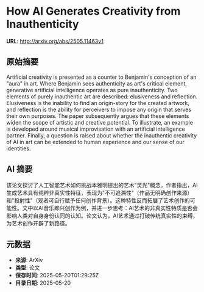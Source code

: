 # How AI Generates Creativity from Inauthenticity

**URL**: http://arxiv.org/abs/2505.11463v1

## 原始摘要

Artificial creativity is presented as a counter to Benjamin's conception of
an "aura" in art. Where Benjamin sees authenticity as art's critical element,
generative artificial intelligence operates as pure inauthenticity. Two
elements of purely inauthentic art are described: elusiveness and reflection.
Elusiveness is the inability to find an origin-story for the created artwork,
and reflection is the ability for perceivers to impose any origin that serves
their own purposes. The paper subsequently argues that these elements widen the
scope of artistic and creative potential. To illustrate, an example is
developed around musical improvisation with an artificial intelligence partner.
Finally, a question is raised about whether the inauthentic creativity of AI in
art can be extended to human experience and our sense of our identities.


## AI 摘要

该论文探讨了人工智能艺术如何挑战本雅明提出的艺术"灵光"概念。作者指出，AI生成艺术具有纯粹非真实性特征，表现为"不可追溯性"（作品无明确创作来源）和"投射性"（观者可自行赋予任何创作背景）。这种特性反而拓展了艺术创作的可能性。文中以AI音乐即兴创作为例，并进一步思考：AI艺术的非真实性特质是否会影响人类对自身身份认同的认知。论文认为，AI艺术通过打破传统真实性的束缚，为艺术创作开辟了新路径。

## 元数据

- **来源**: ArXiv
- **类型**: 论文
- **保存时间**: 2025-05-20T01:29:25Z
- **目录日期**: 2025-05-20
